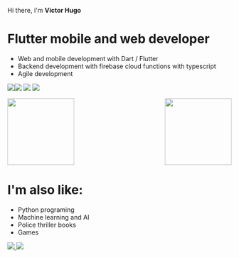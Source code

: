 
Hi there, i'm **Victor Hugo**

# Flutter mobile and web developer

 - Web and mobile development with Dart / Flutter
 - Backend development with firebase cloud functions with typescript
 - Agile development

<img src="https://img.icons8.com/color/50/000000/flutter.png"/><img src="https://img.icons8.com/color/50/000000/dart.png"/>
<img src="https://img.icons8.com/color/50/000000/typescript.png"/>
<img src="https://img.icons8.com/color/50/000000/firebase.png"/> 







<img height="150px" src="https://github-readme-stats.vercel.app/api?username=wdvictor&count_private=true&show_icons=true&theme=synthwave"><img align="right" height="150px" src="https://github-readme-stats.vercel.app/api/top-langs/?username=wdvictor&hide=html,tcl,vhdl,batchfile,javaScript,pascal,swift,kotlin,java,objective-c,purebasic&count_private=true&layout=compact&theme=synthwave">



#  I'm also like:

-  Python programing
- Machine learning and AI
- Police thriller books
- Games


<a href="https://www.instagram.com/victorhp.a/">
<img src="https://img.icons8.com/office/50/000000/instagram-new.png"/>
</a>
<a href="https://www.linkedin.com/in/wdvictor/"><img src="https://img.icons8.com/color/48/000000/linkedin-circled--v4.png"/></a>
